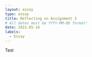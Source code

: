 ```yaml
---
layout: essay
type: essay
title: Reflecting on Assignment 3
# All dates must be YYYY-MM-DD format!
date: 2021-05-16
labels:
  - Essay
---
```


Test
